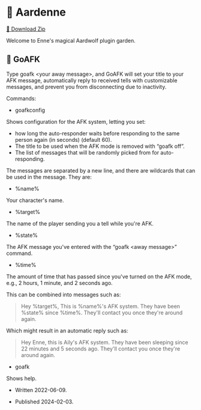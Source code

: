 # 🏡 Aardenne

[💐 Download Zip](https://github.com/ns-studios/Aardenne/zipball/main)

Welcome to Enne's magical Aardwolf plugin garden.

## 🪷 GoAFK

Type goafk &lt;your away message&gt;, and GoAFK will set your title to your AFK message, automatically reply to received tells with customizable messages, and prevent you from disconnecting due to inactivity.

Commands:

* goafkconfig

Shows configuration for the AFK system, letting you set:

* how long the auto-responder waits before responding to the same person again (in seconds) (default 60).
* The title to be used when the AFK mode is removed with &ldquo;goafk off&rdquo;.
* The list of messages that will be randomly picked from for auto-responding.

The messages are separated by a new line, and there are wildcards that can be used in the message. They are:
* %name%

Your character's name.

* %target%

The name of the player sending you a tell while you're AFK.

* %state%

The AFK message you've entered with the &ldquo;goafk &lt;away message&gt;&rdquo; command.

* %time%

The amount of time that has passed since you've turned on the AFK mode, e.g., 2 hours, 1 minute, and 2 seconds ago.

This can be combined into messages such as:

> Hey %target%, This is %name%'s AFK system. They have been %state% since %time%. They'll contact you once they're around again.

Which might result in an automatic reply such as:

> Hey Enne, this is Aily's AFK system. They have been sleeping since 22 minutes and 5 seconds ago. They'll contact you once they're around again.

* goafk

Shows help.

* Written 2022-06-09.

* Published 2024-02-03.
